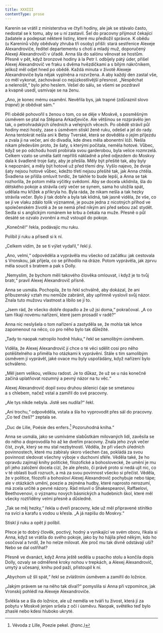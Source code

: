 ```yaml
---
title: XXXIII
contentType: prose
---
```


Karenin se vrátil z ministerstva ve čtyři hodiny, ale jak se stávalo často, nedostal se k tomu, aby se u ní zastavil. Šel do pracovny přijmout čekající žadatele a podepsat některé listiny, které mu předložil správce. K obědu (u Kareninů vždy obědvaly zhruba tři osoby) přišli: stará sestřenice Alexeje Alexandroviče, ředitel departementu s chotí a mladý muž, doporučený Alexeji Alexandroviči v úřadě. Anna šla do salónu věnovat se hostům. Přesně v pět, když bronzové hodiny à la Petr I. odbíjely pátý úder, přišel Alexej Alexandrovič ve fraku s dvěma hvězdičkami a s bílým nákrčníkem, jelikož měl odjet hned po obědě. Každá minuta v životě Alexeje Alexandroviče byla nějak vyplněna a rozvržena. A aby každý den zastal vše, co měl vykonat, zachovával co nejúzkostlivější přesnost. „Nespěchat a nelenošit,“ bylo jeho heslem. Vešel do sálu, se všemi se pozdravil a kvapně usedl, usmívaje se na ženu.

„Ano, je konec mému osamění. Nevěřila bys, jak trapné (zdůraznil slovo _trapné_) je obědvat sám.“

Při obědě pohovořil s ženou o tom, co se děje v Moskvě, s posměšným úsměvem se ptal na Stěpana Arkaďjeviče. Ale většinou se rozprávělo jen tak, o petrohradských úředních a veřejných věcech. Po obědě strávil půl hodiny mezi hosty, zase s úsměvem stiskl ženě ruku, odešel a jel do rady. Anna tentokrát nešla ani k Betsy Tverské, která se dověděla o jejím příjezdu a zvala ji na večer, ani do divadla, kde dnes měla abonentní lóži. Nešla nikam především proto, že šaty, s kterými počítala, neměla hotové. Vůbec, když se po odchodu hostí probírala svou garderobou, byla velice rozmrzelá. Celkem vzato se uměla šatit nepříliš nákladně a před odjezdem do Moskvy dala k švadleně troje šaty, aby je přešila. Měly být přešité tak, aby byly k nepoznání, a měly být hotové už před třemi dny. Vyšlo najevo, že dvoje šaty nejsou hotové vůbec, kdežto třetí nejsou přešité tak, jak Anna chtěla. Švadlena se přišla omluvit tvrdíc, že takhle to bude lepší, a Anna se tak rozhorlila, že potom měla výčitky svědomí. Aby se docela uklidnila, šla do dětského pokoje a strávila celý večer se synem, sama ho uložila spát, udělala mu křížek a přikryla ho. Byla ráda, že nikam nešla a tak hezky strávila večer. Bylo jí tak dobře a byla tak klidná, tak jasně viděla, že vše, co se jí ve vlaku zdálo tolik významné, je pouze jedna z nicotných příhod ve společenském životě a že se nemá před nikým ani před sebou zač stydět. Sedla si s anglickým románem ke krbu a čekala na muže. Přesně o půl desáté se ozvalo zvonění a muž vstoupil do pokoje.

„Konečně!“ řekla, podávajíc mu ruku.

Políbil jí ruku a přisedl si k ní.

„Celkem vidím, že se ti výlet vydařil,“ řekl jí.

„Ano, velmi,“ odpověděla a vyprávěla mu všecko od začátku: jak cestovala s Vronskou, jak přijela, co se přihodilo na dráze. Potom vyprávěla, jak zprvu měla soucit s bratrem a pak s Dolly.

„Nemyslím, že bychom měli takového člověka omlouvat, i když je to tvůj bratr,“ pravil Alexej Alexandrovič přísně.

Anna se usmála. Pochopila, že to řekl schválně, aby dokázal, že ani příbuzenský vztah mu nemůže zabránit, aby upřímně vyslovil svůj názor. Znala tuto mužovu vlastnost a líbilo se jí to.

„Jsem rád, že všecko dobře dopadlo a že už jsi doma,“ pokračoval. „A co tam říkají novému nařízení, které jsem prosadil v radě?“

Anna nic neslyšela o tom nařízení a zastyděla se, že mohla tak lehce zapomenout na něco, co pro něho bylo tak důležité.

„Tady to naopak natropilo hodně hluku,“ řekl se samolibým úsměvem.

Viděla, že Alexej Alexandrovič jí chce o té věci sdělit cosi pro něho potěšitelného a přiměla ho otázkami k vyprávění. Stále s tím samolibým úsměvem jí vyprávěl, jaké ovace mu byly uspořádány, když nařízení bylo schváleno.

„Měl jsem velikou, velikou radost. Je to důkaz, že už se u nás konečně začíná uplatňovat rozumný a pevný názor na tu věc.“

Alexej Alexandrovič dopil svou druhou sklenici čaje se smetanou a s chlebem, načež vstal a zamířil do své pracovny.

„Ale tys nikde nebyla. Jistě ses nudila?“ řekl.

„Ani trochu,“ odpověděla, vstala a šla ho vyprovodit přes sál do pracovny. „Co teď čteš?“ zeptala se.

„Duc de Lilie, Poésie des enfers.[^18] Pozoruhodná kniha.“

Anna se usmála, jako se usmíváme slabůstkám milovaných lidí, zavěsila se do něho a doprovodila ho až ke dveřím pracovny. Znala jeho zvyk večer číst, zvyk, který se mu stal nezbytností. Věděla, že při všech úředních povinnostech, které mu zabíraly skoro všechen čas, pokládá za svou povinnost sledovat všechny výboje v duchovní sféře. Věděla také, že ho opravdu zajímají knihy politické, filozofické a bohoslovecké, že umění je mu při jeho založení docela cizí, že ale přesto, či právě proto si nedá ujít nic, co v té oblasti budí rozruch, a má za svou povinnost všecko si přečíst. Věděla, že v politice, filozofii a bohosloví Alexej Alexandrovič pochybuje nebo tápe; ale v otázkách umění, poezie a zejména hudby, které naprosto nerozumí, má zcela určité a pevné názory. Rád mluvil o Shakespearovi, Raffaelovi, Beethovenovi, o významu nových básnických a hudebních škol, které měl všecky roztříděny velmi přesně a důsledně.

„Tak se měj hezky,“ řekla u dveří pracovny, kde už měl připravené stínítko na svíci a karafu s vodou u křesla. „A já napíšu do Moskvy.“

Stiskl jí ruku a opět ji políbil.

Přece je to dobrý člověk, poctivý, hodný a vynikající ve svém oboru, říkala si Anna, když se vrátila do svého pokoje, jako by ho hájila před někým, kdo ho osočoval a tvrdil, že ho nelze milovat. Ale proč mu tak divně odstávají uši? Nebo se dal ostříhat?

Přesně ve dvanáct, když Anna ještě seděla u psacího stolu a končila dopis Dolly, ozvaly se odměřené kroky nohou v trepkách, a Alexej Alexandrovič, umytý a učesaný, knihu pod paží, přistoupil k ní.

„Abychom už šli spát,“ řekl se zvláštním úsměvem a zamířil do ložnice.

„Jakým právem se na něho tak díval?“ pomyslila si Anna při vzpomínce, jak Vronskij pohlédl na Alexeje Alexandroviče.

Svlékla se a šla do ložnice, ale už neměla ve tváři tu živost, která jí za pobytu v Moskvě jenjen sršela z očí i úsměvu. Naopak, světélko teď bylo zhaslé nebo kdesi hluboko ukryté.

  

[^18]: Vévoda z Lille, Poezie pekel. _(franc.)_
